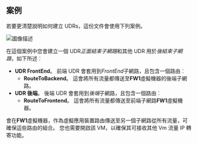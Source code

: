 ## <a name="scenario"></a>案例

若要更清楚說明如何建立 UDRs，這份文件會使用下列案例。

![圖像描述](./media/virtual-network-create-udr-scenario-include/figure1.png)

在這個案例中您會建立一個 UDR*正面結束子網路*和其他 UDR 用於*後結束子網路*，如下所述︰ 

- **UDR FrontEnd**。 前端 UDR 會套用到*FrontEnd*子網路，且包含一個路由︰  
    - **RouteToBackend**。 這會將所有流量都傳送至**FW1**虛擬機器的後端子網路。
- **UDR 後端**。 後端 UDR 會套用到*後端*子網路，且包含一個路由︰ 
    - **RouteToFrontend**。 這會將所有流量都傳送至前端子網路**FW1**虛擬機器。

會在**FW1**虛擬機器，作為虛擬應用裝置路由傳送至另一個子網路從所有流量，可確保這些路由的組合。 您也需要開啟該 VM，以確保其可接收其他 Vm 流量 IP 轉寄功能。
